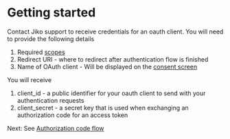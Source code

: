 # Getting started

Contact Jiko support to receive credentials for an oauth client. You will need to provide the following details

1. Required [scopes](scopes.md)
2. Redirect URI - where to redirect after authentication flow is finished
3. Name of OAuth client - Will be displayed on the [consent screen](login-flow.md)

You will receive

1. client_id - a public identifier for your oauth client to send with your authentication requests
2. client_secret - a secret key that is used when exchanging an authorization code for an access token

Next: See [Authorization code flow](authorization-code-flow.md)
